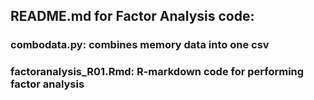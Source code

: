 ## README.md for Factor Analysis code:
### combodata.py: combines memory data into one csv
### factoranalysis_R01.Rmd: R-markdown code for performing factor analysis
